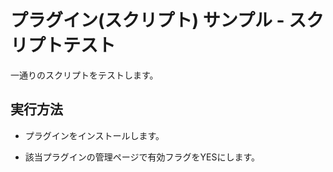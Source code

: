 # プラグイン(スクリプト) サンプル - スクリプトテスト
一通りのスクリプトをテストします。

## 実行方法
- プラグインをインストールします。

- 該当プラグインの管理ページで有効フラグをYESにします。
